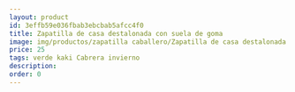 ```yaml
---
layout: product
id: 3effb59e036fbab3ebcbab5afcc4f0
title: Zapatilla de casa destalonada con suela de goma
image: img/productos/zapatilla caballero/Zapatilla de casa destalonada con suela de goma=25=verde kaki Cabrera invierno.webp
price: 25
tags: verde kaki Cabrera invierno
description: 
order: 0
---
```

